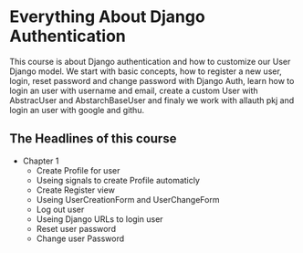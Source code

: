 # Everything About Django Authentication
This course is about Django authentication and how to customize our User Django model. 
We start with basic concepts, how to register a new user, login, reset password and
change password with Django Auth, learn how to login an user with username and email,
create a custom User with AbstracUser and AbstarchBaseUser and finaly we work with
allauth pkj and login an user with google and githu.

## The Headlines of this course

- Chapter 1
  - Create Profile for user
  - Useing signals to create Profile automaticly
  - Create Register view
  - Useing UserCreationForm and UserChangeForm
  - Log out user
  - Useing Django URLs to login user
  - Reset user password
  - Change user Password
  
